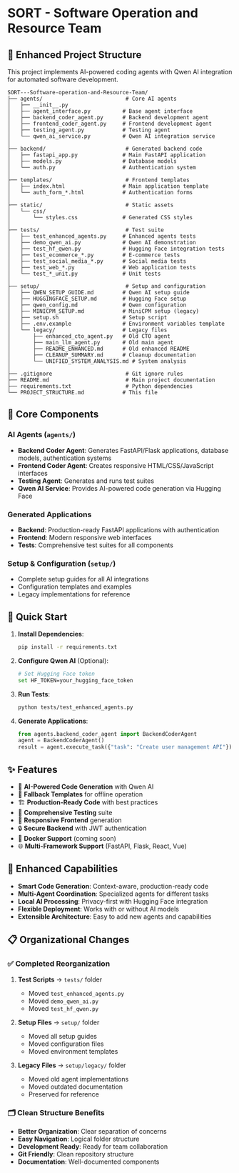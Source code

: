 # SORT - Software Operation and Resource Team

## 🚀 Enhanced Project Structure

This project implements AI-powered coding agents with Qwen AI integration for automated software development.

```
SORT---Software-operation-and-Resource-Team/
├── agents/                          # Core AI agents
│   ├── __init__.py
│   ├── agent_interface.py          # Base agent interface
│   ├── backend_coder_agent.py      # Backend development agent
│   ├── frontend_coder_agent.py     # Frontend development agent
│   ├── testing_agent.py            # Testing agent
│   └── qwen_ai_service.py          # Qwen AI integration service
│
├── backend/                         # Generated backend code
│   ├── fastapi_app.py              # Main FastAPI application
│   ├── models.py                   # Database models
│   └── auth.py                     # Authentication system
│
├── templates/                       # Frontend templates
│   ├── index.html                  # Main application template
│   └── auth_form_*.html            # Authentication forms
│
├── static/                          # Static assets
│   └── css/
│       └── styles.css              # Generated CSS styles
│
├── tests/                           # Test suite
│   ├── test_enhanced_agents.py     # Enhanced agents tests
│   ├── demo_qwen_ai.py             # Qwen AI demonstration
│   ├── test_hf_qwen.py             # Hugging Face integration tests
│   ├── test_ecommerce_*.py         # E-commerce tests
│   ├── test_social_media_*.py      # Social media tests
│   ├── test_web_*.py               # Web application tests
│   └── test_*_unit.py              # Unit tests
│
├── setup/                           # Setup and configuration
│   ├── QWEN_SETUP_GUIDE.md         # Qwen AI setup guide
│   ├── HUGGINGFACE_SETUP.md        # Hugging Face setup
│   ├── qwen_config.md              # Qwen configuration
│   ├── MINICPM_SETUP.md            # MiniCPM setup (legacy)
│   ├── setup.sh                    # Setup script
│   ├── .env.example                # Environment variables template
│   └── legacy/                     # Legacy files
│       ├── enhanced_cto_agent.py   # Old CTO agent
│       ├── main_llm_agent.py       # Old main agent
│       ├── README_ENHANCED.md      # Old enhanced README
│       ├── CLEANUP_SUMMARY.md      # Cleanup documentation
│       └── UNIFIED_SYSTEM_ANALYSIS.md # System analysis
│
├── .gitignore                       # Git ignore rules
├── README.md                        # Main project documentation
├── requirements.txt                 # Python dependencies
└── PROJECT_STRUCTURE.md            # This file
```

## 🤖 Core Components

### AI Agents (`agents/`)
- **Backend Coder Agent**: Generates FastAPI/Flask applications, database models, authentication systems
- **Frontend Coder Agent**: Creates responsive HTML/CSS/JavaScript interfaces
- **Testing Agent**: Generates and runs test suites
- **Qwen AI Service**: Provides AI-powered code generation via Hugging Face

### Generated Applications
- **Backend**: Production-ready FastAPI applications with authentication
- **Frontend**: Modern responsive web interfaces
- **Tests**: Comprehensive test suites for all components

### Setup & Configuration (`setup/`)
- Complete setup guides for all AI integrations
- Configuration templates and examples
- Legacy implementations for reference

## 🚀 Quick Start

1. **Install Dependencies**:
   ```bash
   pip install -r requirements.txt
   ```

2. **Configure Qwen AI** (Optional):
   ```bash
   # Set Hugging Face token
   set HF_TOKEN=your_hugging_face_token
   ```

3. **Run Tests**:
   ```bash
   python tests/test_enhanced_agents.py
   ```

4. **Generate Applications**:
   ```python
   from agents.backend_coder_agent import BackendCoderAgent
   agent = BackendCoderAgent()
   result = agent.execute_task({"task": "Create user management API"})
   ```

## ✨ Features

- 🤖 **AI-Powered Code Generation** with Qwen AI
- 🔄 **Fallback Templates** for offline operation
- 🏗️ **Production-Ready Code** with best practices
- 🧪 **Comprehensive Testing** suite
- 📱 **Responsive Frontend** generation
- 🔒 **Secure Backend** with JWT authentication
- 🐳 **Docker Support** (coming soon)
- 🌐 **Multi-Framework Support** (FastAPI, Flask, React, Vue)

## 🔧 Enhanced Capabilities

- **Smart Code Generation**: Context-aware, production-ready code
- **Multi-Agent Coordination**: Specialized agents for different tasks
- **Local AI Processing**: Privacy-first with Hugging Face integration
- **Flexible Deployment**: Works with or without AI models
- **Extensible Architecture**: Easy to add new agents and capabilities

## 📋 Organizational Changes

### ✅ **Completed Reorganization**

1. **Test Scripts** → `tests/` folder
   - Moved `test_enhanced_agents.py`
   - Moved `demo_qwen_ai.py`
   - Moved `test_hf_qwen.py`

2. **Setup Files** → `setup/` folder
   - Moved all setup guides
   - Moved configuration files
   - Moved environment templates

3. **Legacy Files** → `setup/legacy/` folder
   - Moved old agent implementations
   - Moved outdated documentation
   - Preserved for reference

### 🗂️ **Clean Structure Benefits**

- **Better Organization**: Clear separation of concerns
- **Easy Navigation**: Logical folder structure
- **Development Ready**: Ready for team collaboration
- **Git Friendly**: Clean repository structure
- **Documentation**: Well-documented components
